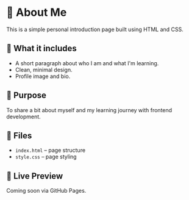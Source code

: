 # 👤 About Me

This is a simple personal introduction page built using HTML and CSS.

## 📝 What it includes
- A short paragraph about who I am and what I'm learning.
- Clean, minimal design.
- Profile image and bio.

## 🎯 Purpose
To share a bit about myself and my learning journey with frontend development.

## 📁 Files
- `index.html` – page structure
- `style.css` – page styling

## 🚀 Live Preview
Coming soon via GitHub Pages.
